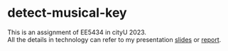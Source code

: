 # detect-musical-key
This is an assignment of EE5434 in cityU 2023.<br> 
All the details in technology can refer to my presentation [slides](https://github.com/Aprilsmile1/detect-musical-key/blob/main/Detect_Musical_Key.pptx) or [report](https://github.com/Aprilsmile1/detect-musical-key/blob/main/MidwayReport.pdf).
